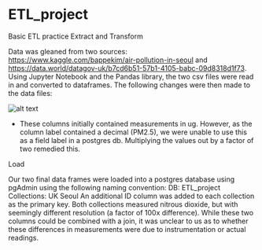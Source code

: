# ETL_project
Basic ETL practice
Extract and Transform

Data was gleaned from two sources: https://www.kaggle.com/bappekim/air-pollution-in-seoul and https://data.world/datagov-uk/b7cd6b51-57b1-4105-babc-09d8318d1f73. Using Jupyter Notebook and the Pandas library, the two csv files were read in and converted to dataframes. The following changes were then made to the data files:

![alt text](https://github.com/[BeLacy87]/[ETL_project]/blob/[master]/ETL_table.png?raw=true)

* These columns initially contained measurements in ug.  However, as the column label contained a decimal (PM2.5), we were unable to use this as a field label in a postgres db.  Multiplying the values out by a factor of two remedied this.

Load

Our two final data frames were loaded into a postgres database using pgAdmin using the following naming convention:
	DB: ETL_project
		Collections:	UK
				Seoul
An additional ID column was added to each collection as the primary key.  Both collections measured nitrous dioxide, but with seemingly different resolution (a factor of 100x difference).  While these two columns could be combined with a join, it was unclear to us as to whether these differences in measurements were due to instrumentation or actual readings.
